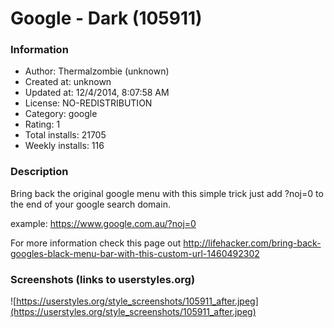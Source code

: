 # Google - Dark (105911)

### Information
- Author: Thermalzombie (unknown)
- Created at: unknown
- Updated at: 12/4/2014, 8:07:58 AM
- License: NO-REDISTRIBUTION
- Category: google
- Rating: 1
- Total installs: 21705
- Weekly installs: 116


### Description
Bring back the original google menu with this simple trick just add ?noj=0 to the end of your google search domain. 

example: https://www.google.com.au/?noj=0

For more information check this page out http://lifehacker.com/bring-back-googles-black-menu-bar-with-this-custom-url-1460492302


### Screenshots (links to userstyles.org)
![https://userstyles.org/style_screenshots/105911_after.jpeg](https://userstyles.org/style_screenshots/105911_after.jpeg)


